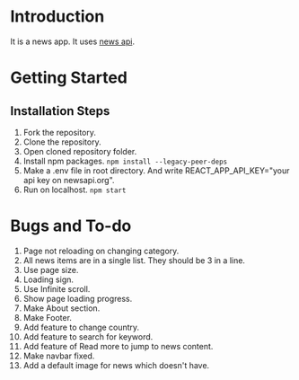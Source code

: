 # Introduction
It is a news app. It uses [news api](https://newsapi.org/).


# Getting Started
## Installation Steps

 1. Fork the repository.
 2. Clone the repository.
 3. Open cloned repository folder.
 4. Install npm packages.
 `npm install --legacy-peer-deps`
 5. Make a .env file in root directory. And write
 REACT_APP_API_KEY="your api key on newsapi.org".
6. Run on localhost. 
`npm start`

# Bugs and To-do

 1. Page not reloading on changing category.
 2. All news items are in a single list. They should be 3 in a line.
 3. Use page size.
 4. Loading sign.
 5. Use Infinite scroll.
 6. Show page loading progress.
 7. Make About section.
 8. Make Footer. 
 9. Add feature to change country.
 10. Add feature to search for keyword.
 11. Add feature of Read more to jump to news content.
 12. Make navbar fixed.
 13. Add a default image for news which doesn't have.
 